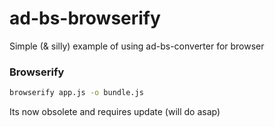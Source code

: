 # ad-bs-browserify
Simple (&amp; silly) example of using ad-bs-converter for browser

### Browserify
```bash
browserify app.js -o bundle.js
```

Its now obsolete and requires update (will do asap)
